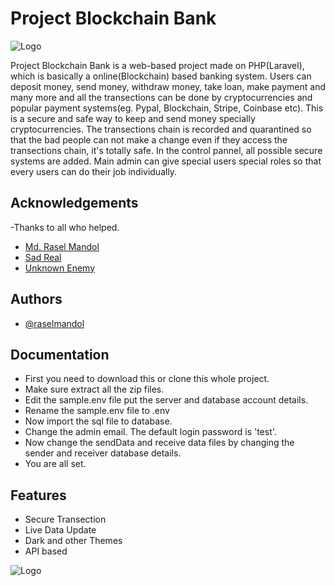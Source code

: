 
# Project Blockchain Bank
![Logo](https://datafloq.com/wp-content/uploads/2021/12/blog_pictures2FBlockchain-Technology-In-Banking-Sector-750x420.jpeg)


Project Blockchain Bank is a web-based project made on PHP(Laravel), which is basically a online(Blockchain) based banking system. Users can deposit money, send money, withdraw money, take loan, make payment and many more and all the transections can be done by cryptocurrencies and popular payment systems(eg. Pypal, Blockchain, Stripe, Coinbase etc). This is a secure and safe way to keep and send money specially cryptocurrencies. The transections chain is recorded and quarantined so that the bad people can not make a change even if they access the transections chain, it's totally safe.
In the control pannel, all possible secure systems are added. Main admin can give special users special roles so that every users can do their job individually.

## Acknowledgements
-Thanks to all who helped.
 - [Md. Rasel Mandol](https://github.com/sadreal)
 - [Sad Real](https://github.com/sadreal)
 - [Unknown Enemy](https://github.com/unknown-enemy)


## Authors

- [@raselmandol](https://www.github.com/raselmandol)


## Documentation

- First you need to download this or clone this whole project.
- Make sure extract all the zip files.
- Edit the sample.env file put the server and database account details.
- Rename the sample.env file to .env
- Now import the sql file to database.
- Change the admin email. The default login password is 'test'.
- Now change the sendData and receive data files by changing the sender and receiver database details.
- You are all set.


## Features

- Secure Transection
- Live Data Update
- Dark and other Themes
- API based


![Logo](https://datafloq.com/wp-content/uploads/2021/12/blog_pictures2FBlockchain-Technology-In-Banking-Sector-750x420.jpeg)

